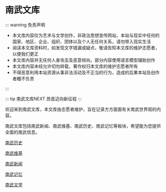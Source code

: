 # 南武文库

::: warning 免责声明

* 本文库内容仅为艺术与文学创作，非政治思想宣传网站，本站与现实中任何的国家、地区、企业、组织、团体以及个人无任何关系，请勿带入现实生活
* 阅读本文库资料时，如发现文字错漏或疑点，敬请告知本文库的维护志愿者，以便我们更正
* 本文库内容并无任何人身攻击及恶意倾向，部分内容使用语言模型辅助创作
* 本文库内容未经允许切勿转载，著作权归本文库的维护志愿者所有
* 不得恶意利用本站资源从事非法活动及不正当的行为，造成的后果本站及创作者概不负责

:::

::: tip 南武文库NEXT
昂首迈向新征程
:::

欢迎来到南武文库，本文库由志愿者维护，旨在记录方方面面有关南武世界观的内容。

南武文库包括南武新闻、南武维基、南武历史、南武记忆等板块，希望能为您提供全面的南武信息。

[南武历史](./history/)

[南武维基](./wiki/)

[南武新闻](./news/)

[南武记忆](./memory/)

[南武文学](./novels/)